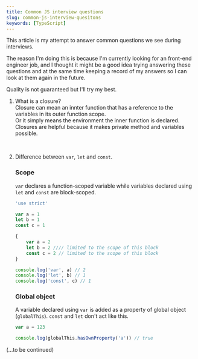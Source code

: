 ```yaml
---
title: Common JS interview questions
slug: common-js-interview-quesitons
keywords: [TypeScript]
---
```


This article is my attempt to answer common questions we see during interviews.

The reason I'm doing this is because I'm currently looking for an front-end engineer job, and I thought it might be a good idea trying answering these questions and at the same time keeping a record of my answers so I can look at them again in the future.

Quality is not guaranteed but I'll try my best.

1. What is a closure?  
   Closure can mean an innter function that has a reference to the variables in its outer function scope.  
   Or it simply means the environment the inner function is declared. Closures are helpful because it makes private method and variables possible.

<br/>

2. Difference between `var`, `let` and `const`.

    ### Scope

    `var` declares a function-scoped variable while variables declared using `let` and `const` are block-scoped.

    ```js
    'use strict'

    var a = 1
    let b = 1
    const c = 1

    {
        var a = 2
        let b = 2 //// limited to the scope of this block
        const c = 2 // limited to the scope of this block
    }

    console.log('var', a) // 2
    console.log('let', b) // 1
    console.log('const', c) // 1
    ```

    ### Global object

    A variable declared using `var` is added as a property of global object (`globalThis`). `const` and `let` don't act like this.

    ```js
    var a = 123

    console.log(globalThis.hasOwnProperty('a')) // true
    ```

(...to be continued)
